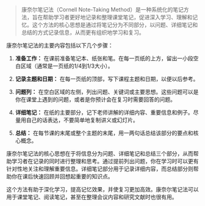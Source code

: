 > 康奈尔笔记法（Cornell Note-Taking Method）是一种系统化的笔记方法，旨在帮助学习者更好地记录和整理课堂笔记，促进深入学习、理解和记忆。这个方法的核心思想是通过将笔记分为不同部分，以问题、详细笔记和总结的方式记录信息，从而更有组织地学习和复习。

康奈尔笔记法的主要内容包括以下几个步骤：

1. **准备工作：** 在课前准备笔记本、纸张和笔。在每一页纸的上方，留出一小段空白区域（通常是一页纸的1/4到1/3大小）。

2. **记录主题和日期：** 在每一页纸的顶部，写下课程主题和日期，以便以后参考。

3. **问题列：** 在空白区域的左侧，列出问题、关键词或主要思想。这些问题可以是你在课堂上遇到的问题，或者是你预计会在复习时需要回答的问题。

4. **详细笔记：** 在纸的主要部分，记下老师讲解的详细内容、重要信息和例子。尽量用自己的话表达，不要简单地复制讲义或幻灯片。

5. **总结：** 在每节课的末尾或整个主题的末尾，用一两句话总结该部分的要点和核心概念。

康奈尔笔记法的核心思想在于将信息分为问题、详细笔记和总结三个部分，从而帮助学习者在记录的同时进行整理和思考。通过提前列出问题，你在学习时可以更有针对性地关注和理解重要信息。详细笔记部分用于记录详细内容，而总结部分则帮助你在课后快速回顾并回想起重要的知识点。

这个方法有助于深化学习，提高记忆效果，并使复习更加高效。康奈尔笔记法可以用于课堂笔记、阅读笔记，甚至在整理会议内容和研究文献时也很有用。